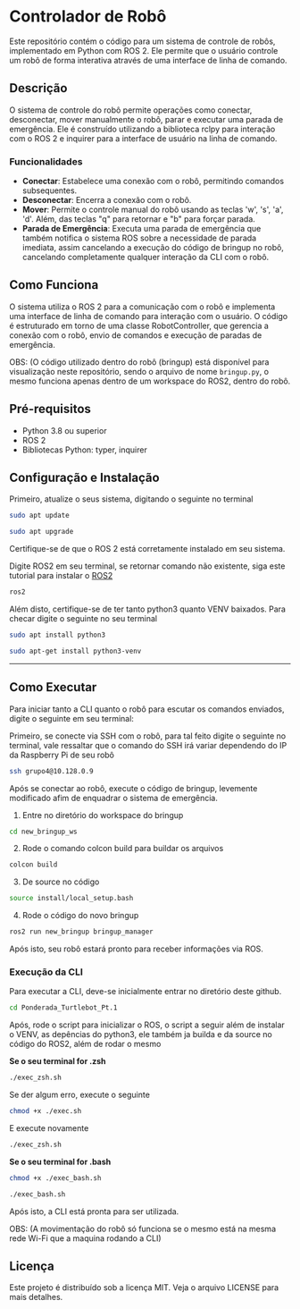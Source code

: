 # Controlador de Robô

Este repositório contém o código para um sistema de controle de robôs, implementado em Python com ROS 2. Ele permite que o usuário controle um robô de forma interativa através de uma interface de linha de comando.

## Descrição

O sistema de controle do robô permite operações como conectar, desconectar, mover manualmente o robô, parar e executar uma parada de emergência. Ele é construído utilizando a biblioteca rclpy para interação com o ROS 2 e inquirer para a interface de usuário na linha de comando.

### Funcionalidades

- **Conectar**: Estabelece uma conexão com o robô, permitindo comandos subsequentes.
- **Desconectar**: Encerra a conexão com o robô.
- **Mover**: Permite o controle manual do robô usando as teclas 'w', 's', 'a', 'd'. Além, das teclas "q" para retornar e "b" para forçar parada.
- **Parada de Emergência**: Executa uma parada de emergência que também notifica o sistema ROS sobre a necessidade de parada imediata, assim cancelando a execução do código de bringup no robô, cancelando completamente qualquer interação da CLI com o robô.

## Como Funciona

O sistema utiliza o ROS 2 para a comunicação com o robô e implementa uma interface de linha de comando para interação com o usuário. O código é estruturado em torno de uma classe RobotController, que gerencia a conexão com o robô, envio de comandos e execução de paradas de emergência.

OBS: (O código utilizado dentro do robô (bringup) está disponível para visualização neste repositório, sendo o arquivo de nome `bringup.py`, o mesmo funciona apenas dentro de um workspace do ROS2, dentro do robô. 

## Pré-requisitos

- Python 3.8 ou superior
- ROS 2
- Bibliotecas Python: typer, inquirer

## Configuração e Instalação

Primeiro, atualize o seus sistema, digitando o seguinte no terminal

```bash
sudo apt update

sudo apt upgrade
```

Certifique-se de que o ROS 2 está corretamente instalado em seu sistema.


Digite ROS2 em seu terminal, se retornar comando não existente, siga este tutorial para instalar o [ROS2](https://docs.ros.org/en/foxy/Installation.html)
```bash
ros2
``` 

Além disto, certifique-se de ter tanto python3 quanto VENV baixados. Para checar digite o seguinte no seu terminal

```bash
sudo apt install python3

sudo apt-get install python3-venv
``` 

---

## Como Executar

Para iniciar tanto a CLI quanto o robô para escutar os comandos enviados, digite o seguinte em seu terminal:

Primeiro, se conecte via SSH com o robô, para tal feito digite o seguinte no terminal, vale ressaltar que o comando do SSH irá variar dependendo do IP da Raspberry Pi de seu robô

```bash
ssh grupo4@10.128.0.9
```

Após se conectar ao robô, execute o código de bringup, levemente modificado afim de enquadrar o sistema de emergência.

1. Entre no diretório do workspace do bringup

```bash
cd new_bringup_ws
```

2. Rode o comando colcon build para buildar os arquivos

```bash
colcon build
```

3. De source no código

```bash
source install/local_setup.bash
```

4. Rode o código do novo bringup

```bash
ros2 run new_bringup bringup_manager
```

Após isto, seu robô estará pronto para receber informações via ROS.

### Execução da CLI

Para executar a CLI, deve-se inicialmente entrar no diretório deste github.

```bash
cd Ponderada_Turtlebot_Pt.1
```

Após, rode o script para inicializar o ROS, o script a seguir além de instalar o VENV, as depências do python3, ele também ja builda e da source no código do ROS2, além de rodar o mesmo

**Se o seu terminal for .zsh**

```bash
./exec_zsh.sh
```

Se der algum erro, execute o seguinte

```bash
chmod +x ./exec.sh
```

E execute novamente

```bash
./exec_zsh.sh
```

**Se o seu terminal for .bash**

```bash
chmod +x ./exec_bash.sh
```

```bash
./exec_bash.sh
```


Após isto, a CLI está pronta para ser utilizada.

OBS: (A movimentação do robô só funciona se o mesmo está na mesma rede Wi-Fi que a maquina rodando a CLI)

## Licença

Este projeto é distribuído sob a licença MIT. Veja o arquivo LICENSE para mais detalhes.
